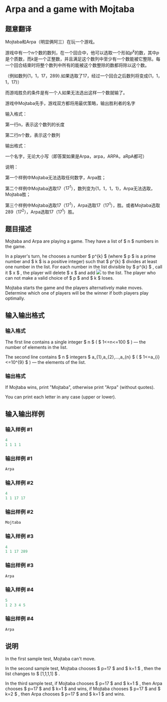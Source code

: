 # Arpa and a game with Mojtaba

## 题意翻译

Mojtaba和Arpa（明显俩阿三）在玩一个游戏。

游戏中有一个n个数的数列，在一个回合中，他可以选取一个形如$p^k$的数，其中$p$是个质数，而$k$是一个正整数，并且满足这个数列中至少有一个数能被它整除。每一个回合结束时将整个数列中所有的能被这个数整除的数都将除以这个数。

（例如数列{$1$，$1$，$17$，$289$}.如果选取了$17$，经过一个回合之后数列将变成{$1$，$1$，$1$，$17$}）

而游戏胜负的条件是有一个人如果无法选出这样一个数就输了。

游戏中Mojtaba先手，游戏双方都将用最优策略，输出胜利者的名字

输入格式：

第一行n，表示这个数列的长度

第二行n个数，表示这个数列

输出格式：

一个名字，无论大小写（即答案如果是Arpa，arpa，ARPA，aRpA都可）

说明：

第一个样例中Mojtaba无法选取任何数字，Arpa胜；

第二个样例中Mojtaba选取$17$（$17^1$），数列变为{$1$，$1$，$1$，$1$}，Arpa无法选取，Mojtaba胜；

第三个样例中Mojtaba选取$17$（$17^1$），Arpa选取$17$（$17^1$），胜。或者Mojtaba选取$289$（$17^2$），Arpa选取$17$（$17^1$）胜。

## 题目描述

Mojtaba and Arpa are playing a game. They have a list of $ n $ numbers in the game.

In a player's turn, he chooses a number $ p^{k} $ (where $ p $ is a prime number and $ k $ is a positive integer) such that $ p^{k} $ divides at least one number in the list. For each number in the list divisible by $ p^{k} $ , call it $ x $ , the player will delete $ x $ and add ![](https://cdn.luogu.com.cn/upload/vjudge_pic/CF850C/850f475308e1a5d29f90bf50cce5258d86ba6e49.png) to the list. The player who can not make a valid choice of $ p $ and $ k $ loses.

Mojtaba starts the game and the players alternatively make moves. Determine which one of players will be the winner if both players play optimally.

## 输入输出格式

### 输入格式

The first line contains a single integer $ n $ ( $ 1<=n<=100 $ ) — the number of elements in the list.

The second line contains $ n $ integers $ a_{1},a_{2},...,a_{n} $ ( $ 1<=a_{i}<=10^{9} $ ) — the elements of the list.

### 输出格式

If Mojtaba wins, print "Mojtaba", otherwise print "Arpa" (without quotes).

You can print each letter in any case (upper or lower).

## 输入输出样例

### 输入样例 #1

```cpp
4
1 1 1 1

```
### 输出样例 #1

```cpp
Arpa

```
### 输入样例 #2

```cpp
4
1 1 17 17

```
### 输出样例 #2

```cpp
Mojtaba

```
### 输入样例 #3

```cpp
4
1 1 17 289

```
### 输出样例 #3

```cpp
Arpa

```
### 输入样例 #4

```cpp
5
1 2 3 4 5

```
### 输出样例 #4

```cpp
Arpa

```
## 说明

In the first sample test, Mojtaba can't move.

In the second sample test, Mojtaba chooses $ p=17 $ and $ k=1 $ , then the list changes to $ [1,1,1,1] $ .

In the third sample test, if Mojtaba chooses $ p=17 $ and $ k=1 $ , then Arpa chooses $ p=17 $ and $ k=1 $ and wins, if Mojtaba chooses $ p=17 $ and $ k=2 $ , then Arpa chooses $ p=17 $ and $ k=1 $ and wins.

